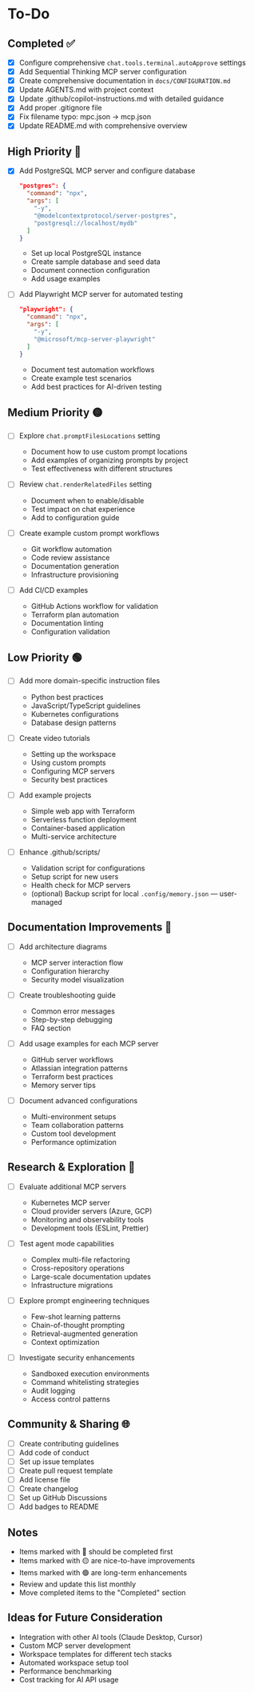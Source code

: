 # To-Do

## Completed ✅

- [x] Configure comprehensive `chat.tools.terminal.autoApprove` settings
- [x] Add Sequential Thinking MCP server configuration
- [x] Create comprehensive documentation in `docs/CONFIGURATION.md`
- [x] Update AGENTS.md with project context
- [x] Update .github/copilot-instructions.md with detailed guidance
- [x] Add proper .gitignore file
- [x] Fix filename typo: mpc.json → mcp.json
- [x] Update README.md with comprehensive overview

## High Priority 🔴

- [x] Add PostgreSQL MCP server and configure database
  ```json
  "postgres": {
    "command": "npx",
    "args": [
      "-y",
      "@modelcontextprotocol/server-postgres",
      "postgresql://localhost/mydb"
    ]
  }
  ```
  - Set up local PostgreSQL instance
  - Create sample database and seed data
  - Document connection configuration
  - Add usage examples

- [ ] Add Playwright MCP server for automated testing
  ```json
  "playwright": {
    "command": "npx",
    "args": [
      "-y",
      "@microsoft/mcp-server-playwright"
    ]
  }
  ```
  - Document test automation workflows
  - Create example test scenarios
  - Add best practices for AI-driven testing

## Medium Priority 🟡

- [ ] Explore `chat.promptFilesLocations` setting
  - Document how to use custom prompt locations
  - Add examples of organizing prompts by project
  - Test effectiveness with different structures

- [ ] Review `chat.renderRelatedFiles` setting
  - Document when to enable/disable
  - Test impact on chat experience
  - Add to configuration guide

- [ ] Create example custom prompt workflows
  - Git workflow automation
  - Code review assistance
  - Documentation generation
  - Infrastructure provisioning

- [ ] Add CI/CD examples
  - GitHub Actions workflow for validation
  - Terraform plan automation
  - Documentation linting
  - Configuration validation

## Low Priority 🟢

- [ ] Add more domain-specific instruction files
  - Python best practices
  - JavaScript/TypeScript guidelines
  - Kubernetes configurations
  - Database design patterns

- [ ] Create video tutorials
  - Setting up the workspace
  - Using custom prompts
  - Configuring MCP servers
  - Security best practices

- [ ] Add example projects
  - Simple web app with Terraform
  - Serverless function deployment
  - Container-based application
  - Multi-service architecture

- [ ] Enhance .github/scripts/
  - Validation script for configurations
  - Setup script for new users
  - Health check for MCP servers
  - (optional) Backup script for local `.config/memory.json` — user-managed

## Documentation Improvements 📝

- [ ] Add architecture diagrams
  - MCP server interaction flow
  - Configuration hierarchy
  - Security model visualization

- [ ] Create troubleshooting guide
  - Common error messages
  - Step-by-step debugging
  - FAQ section

- [ ] Add usage examples for each MCP server
  - GitHub server workflows
  - Atlassian integration patterns
  - Terraform best practices
  - Memory server tips

- [ ] Document advanced configurations
  - Multi-environment setups
  - Team collaboration patterns
  - Custom tool development
  - Performance optimization

## Research & Exploration 🔬

- [ ] Evaluate additional MCP servers
  - Kubernetes MCP server
  - Cloud provider servers (Azure, GCP)
  - Monitoring and observability tools
  - Development tools (ESLint, Prettier)

- [ ] Test agent mode capabilities
  - Complex multi-file refactoring
  - Cross-repository operations
  - Large-scale documentation updates
  - Infrastructure migrations

- [ ] Explore prompt engineering techniques
  - Few-shot learning patterns
  - Chain-of-thought prompting
  - Retrieval-augmented generation
  - Context optimization

- [ ] Investigate security enhancements
  - Sandboxed execution environments
  - Command whitelisting strategies
  - Audit logging
  - Access control patterns

## Community & Sharing 🌐

- [ ] Create contributing guidelines
- [ ] Add code of conduct
- [ ] Set up issue templates
- [ ] Create pull request template
- [ ] Add license file
- [ ] Create changelog
- [ ] Set up GitHub Discussions
- [ ] Add badges to README

## Notes

- Items marked with 🔴 should be completed first
- Items marked with 🟡 are nice-to-have improvements
- Items marked with 🟢 are long-term enhancements
- Review and update this list monthly
- Move completed items to the "Completed" section

## Ideas for Future Consideration

- Integration with other AI tools (Claude Desktop, Cursor)
- Custom MCP server development
- Workspace templates for different tech stacks
- Automated workspace setup tool
- Performance benchmarking
- Cost tracking for AI API usage

